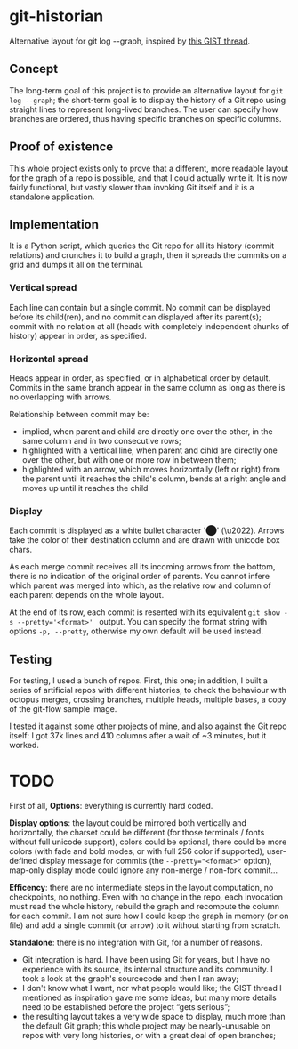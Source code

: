 git-historian
=============

Alternative layout for git log --graph, inspired by
[this GIST thread](https://gist.github.com/datagrok/4221767).

Concept
-------

The long-term goal of this project is to provide an alternative layout for `git
log --graph`; the short-term goal is to display the history of a Git repo using
straight lines to represent long-lived branches. The user can specify how
branches are ordered, thus having specific branches on specific columns.

Proof of existence
------------------

This whole project exists only to prove that a different, more readable layout
for the graph of a repo is possible, and that I could actually write it. It is
now fairly functional, but vastly slower than invoking Git itself and it is a
standalone application.

Implementation
--------------

It is a Python script, which queries the Git repo for all its history (commit
relations) and crunches it to build a graph, then it spreads the commits on a
grid and dumps it all on the terminal.

### Vertical spread

Each line can contain but a single commit. No commit can be displayed before its
child(ren), and no commit can displayed after its parent(s); commit with no
relation at all (heads with completely independent chunks of history) appear in
order, as specified.

### Horizontal spread

Heads appear in order, as specified, or in alphabetical order by default.
Commits in the same branch appear in the same column as long as there is no
overlapping with arrows.

Relationship between commit may be:

 - implied, when parent and child are directly one over the other, in the same
   column and in two consecutive rows;
 - highlighted with a vertical line, when parent and cihld are directly one over
   the other, but with one or more row in between them;
 - highlighted with an arrow, which moves horizontally (left or right) from the
   parent until it reaches the child's column, bends at a right angle and moves
   up until it reaches the child

### Display

Each commit is displayed as a white bullet character '⬤' (\u2022). Arrows take
the color of their destination column and are drawn with unicode box chars.

As each merge commit receives all its incoming arrows from the bottom, there is
no indication of the original order of parents. You cannot infere which parent
was merged into which, as the relative row and column of each parent depends on
the whole layout.

At the end of its row, each commit is resented with its equivalent `git show -s
--pretty='<format>' ` output. You can specify the format string with options `-p,
--pretty`, otherwise my own default will be used instead.

Testing
-------

For testing, I used a bunch of repos. First, this one; in addition, I built a
series of artificial repos with different histories, to check the behaviour with
octopus merges, crossing branches, multiple heads, multiple bases, a copy of the
git-flow sample image.

I tested it against some other projects of mine, and also against the Git repo
itself: I got 37k lines and 410 columns after a wait of ~3 minutes, but it
worked.

TODO
====

First of all, **Options**: everything is currently hard coded.

**Display options**: the layout could be mirrored both vertically and horizontally,
the charset could be different (for those terminals / fonts without full unicode
support), colors could be optional, there could be more colors (with fade and
bold modes, or with full 256 color if supported), user-defined display message
for commits (the `--pretty="<format>"` option), map-only display mode could
ignore any non-merge / non-fork commit…

**Efficency**: there are no intermediate steps in the layout computation, no
checkpoints, no nothing. Even with no change in the repo, each invocation must
read the whole history, rebuild the graph and recompute the column for each
commit. I am not sure how I could keep the graph in memory (or on file) and add
a single commit (or arrow) to it without starting from scratch.

**Standalone**: there is no integration with Git, for a number of reasons.

 - Git integration is hard. I have been using Git for years, but I have no
   experience with its source, its internal structure and its community. I took
   a look at the graph's sourcecode and then I ran away;
 - I don't know what I want, nor what people would like; the GIST thread I
   mentioned as inspiration gave me some ideas, but many more details need to be
   established before the project “gets serious”;
 - the resulting layout takes a very wide space to display, much more than the
   default Git graph; this whole project may be nearly-unusable on repos with
   very long histories, or with a great deal of open branches;

